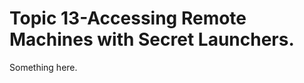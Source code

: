 [title]: # (Topic 13-Accessing Remote Machines with Secret Launchers.)
[tags]: # (XXX)
[priority]: # (1024)
# Topic 13-Accessing Remote Machines with Secret Launchers.
Something here.
